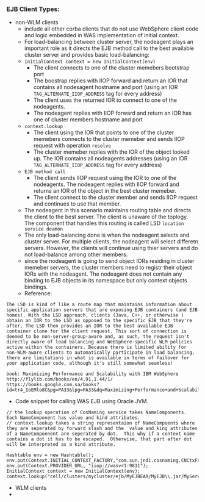 ### EJB Client Types:

* non-WLM clients
  * include all other corba clients that do not use WebSphere client code and logic embedded in WAS implementation of initial context.
  * For load-balancing between cluster server, the nodeagent plays an important role as it directs the EJB method call to the best available cluster server and provides basic load-balancing:
   * `InitialContext context = new InitialContext(env)`
     * The client connects to one of the cluster memebers bootstrap port
     * The boostrap replies with IIOP forward and return an IOR that contains all nodesagent hostname and port (using an  IOR `TAG_ALTERNATE_IIOP_ADDRESS` tag for every address)
     * The client uses the returned IOR to connect to one of the nodeagents.
     * The nodeagent replies with IIOP forward and return an IOR has one of cluster members hostname and port
   * `context.lookup`
     * The client using the IOR that points to one of the cluster memebers connects to the cluster memeber and sends IIOP request with operation `resolve`
     * The cluster memeber replies with the IOR of the object looked up.  The IOR contains all nodeagents addresses (using an IOR `TAG_ALTERNATE_IIOP_ADDRESS` tag for every address)
   * `EJB method call`
     *  The client sends IIOP request using the IOR to one of the nodeagents.  The nodeagent replies with IIOP forward and returns an IOR of the object in the best cluster memeber.
     *  The client connect to the cluster member and sends IIOP request and continues to use that member.
  * The nodeagent in this scenario maintains routing table and directs the client to the best server.  The client is unaware of the toplogy.  The component that handles this routing is called LSD `location service deamon`
  * The only load-balancing done is when the nodeagent selects and cluster server.  For multiple clients, the nodeagent will select differetn servers.  However, the clients will continue using thier servers and do not load-balance among other members.
  *  since the nodeagent is going to send object IORs residing in cluster memeber servers, the cluster members need to registr their object IORs with the nodeagent.  The nodeagent does not contain any binding to EJB objects in its namespace but only context objects bindings.
  * Reference:
```
The LSD is kind of like a route map that maintains information about specific application servers that are exposing EJB containers (and EJB homes). With the LSD approach, clients (Java, C++, or otherwise ) obtain an IOR to the LSD as opposed to the specific EJB that they're after. The LSD then provides an IOR to the best available EJB container clone for the client request. This sort of connection is deemed to be non-server-group-aware and, as such, the request isn't directly aware of load balancing and WebSphere-specific WLM policies active within the containers. Because there is limited ability for non-WLM-aware clients to automatically participate in load balancing, there are limitations in what is available in terms of failover for your application code, although it's still somewhat seamless!

book: Maximizing Performance and Scalability with IBM WebSphere
http://flylib.com/books/en/4.91.1.44/1/
https://books.google.com.sa/books?id=tr4_IoEMlo8C&pg=PA33&lpg=PA33&dq=Maximizing+Performance+and+Scalability+with+IBM+WebSphere&source=bl&ots=oZM57Ffamu&sig=5M6YeNnTgO0Bi7SnP4R7P_GUuEo&hl=en&sa=X&ei=v7uXVd3qMMKsU_TQjAg&ved=0CD8Q6AEwBw#v=onepage&q=LSD&f=false
```
   * Code snippet for calling WAS EJB using Oracle JVM.
```
// the lookup operation of CosNaming service takes NameComponents.  Each NameComponent has value and kind attributes.
// context.lookup takes a string representaion of NameCompoents where they are seperated by forward slash and the  value and king attributes of a NameCompoenent are seperated by dot.  This why if a context name contains a dot it has to be escaped.  Otherwise, that part after dot will be interpreted as a kind attribute.

Hashtable env = new Hashtable(); 
env.put(Context.INITIAL_CONTEXT_FACTORY,"com.sun.jndi.cosnaming.CNCtxFactory");
env.put(Context.PROVIDER_URL, "iiop://wasvr1:9811"); 
InitialContext context = new InitialContext(env);
context.lookup("cell/clusters/mycluster/ejb/MyEJBEAR/MyEJB\\.jar/MyService#com\\.myejb\\.view\\.MyServiceRemote");
```

* WLM clients
 * 
